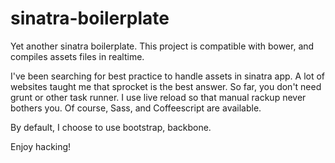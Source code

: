 sinatra-boilerplate
===================

Yet another sinatra boilerplate.
This project is compatible with bower, and compiles assets files in realtime.

I've been searching for best practice to handle assets in sinatra app.
A lot of websites taught me that sprocket is the best answer.
So far, you don't need grunt or other task runner.
I use live reload so that manual rackup never bothers you.
Of course, Sass, and Coffeescript are available.

By default, I choose to use bootstrap, backbone.

Enjoy hacking!

